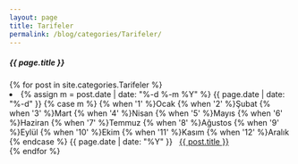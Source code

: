 ```yaml
---
layout: page
title: Tarifeler
permalink: /blog/categories/Tarifeler/
---
```


<h5> {{ page.title }} </h5>

<div class="card">
{% for post in site.categories.Tarifeler %}
      <li class="category-posts"><span>{% assign m = post.date | date: "%-d %-m %Y" %}
{{ page.date | date: "%-d" }}
{% case m %}
    {% when '1' %}Ocak
    {% when '2' %}Şubat
    {% when '3' %}Mart
    {% when '4' %}Nisan
    {% when '5' %}Mayıs
    {% when '6' %}Haziran
    {% when '7' %}Temmuz
    {% when '8' %}Ağustos
    {% when '9' %}Eylül
    {% when '10' %}Ekim
    {% when '11' %}Kasım
    {% when '12' %}Aralık
{% endcase %}
{{ page.date | date: "%Y" }}</span> &nbsp; <a href="{{ post.url }}">{{ post.title }}</a></li>
{% endfor %}
</div>